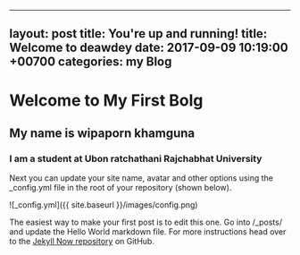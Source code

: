 ---
layout: post
 title: You're up and running!
 title: Welcome to deawdey
 date:  2017-09-09  10:19:00 +00700
 categories: my Blog
  ---
  
 # Welcome to My First Bolg
 ## My name is wipaporn khamguna
 ### I am a student at Ubon ratchathani Rajchabhat University

Next you can update your site name, avatar and other options using the _config.yml file in the root of your repository (shown below).

![_config.yml]({{ site.baseurl }}/images/config.png)

The easiest way to make your first post is to edit this one. Go into /_posts/ and update the Hello World markdown file. For more instructions head over to the [Jekyll Now repository](https://github.com/barryclark/jekyll-now) on GitHub.
